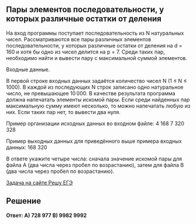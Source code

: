 ## Пары элементов последовательности, у которых различные остатки от деления

На вход программы поступает последовательность из N натуральных чисел. Рассматриваются все пары различных элементов последовательности, у которых различные остатки от деления на d = 160 и хотя бы одно из чисел делится на p = 7. Среди таких пар, необходимо найти и вывести пару с максимальной суммой элементов.

Входные данные.

В первой строке входных данных задаётся количество чисел N (1 ≤ N ≤ 1000). В каждой из последующих N строк записано одно натуральное число, не превышающее 10 000. В качестве результата программа должна напечатать элементы искомой пары. Если среди найденных пар максимальную сумму имеют несколько, то можно напечатать любую из них. Если таких пар нет, то вывести два нуля.

Пример организации исходных данных во входном файле:
4
168
7
320
328

Пример выходных данных для приведённого выше примера входных данных: 168 320

В ответе укажите четыре числа: сначала значение искомой пары для файла А (два числа через пробел по возрастанию), затем для файла B (два числа через пробел по возрастанию).

[Задача на сайте Решу ЕГЭ](https://inf-ege.sdamgia.ru/problem?id=28129)

## Решение

**Ответ: A) 728 977 B) 9982 9992**